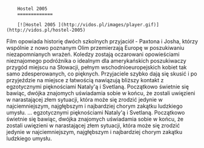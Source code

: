 
        Hostel 2005 
        =============
        
        [![Hostel 2005 ](http://vidos.pl/images/player.gif)](http://vidos.pl/hostel-2005)
        
        
 Film opowiada historię dwóch szkolnych przyjaciół - Paxtona i Josha, którzy wspólnie z nowo poznanym Olim przemierzają Europę w poszukiwaniu niezapomnianych wrażeń. Koledzy zostają oczarowani opowieściami nieznajomego podróżnika o idealnym dla amerykańskich poszukiwaczy przygód miejscu na Słowacji, pełnym wschodnioeuropejskich kobiet tak samo zdesperowanych, co pięknych. Przyjaciele szybko dają się skusić i po przyjeździe na miejsce z łatwością nawiązują bliższy kontakt z egzotycznymi pięknościami Nataly'ą i Svetlaną. Początkowo świetnie się bawiąc, dwójka znajomych uświadamia sobie w końcu, że zostali uwięzieni w narastającej złem sytuacji, która może się zrodzić jedynie w najciemniejszym, najgłębszym i najbardziej chorym zakątku ludzkiego umysłu.  ... egzotycznymi pięknościami Nataly'ą i Svetlaną. Początkowo świetnie się bawiąc, dwójka znajomych uświadamia sobie w końcu, że zostali uwięzieni w narastającej złem sytuacji, która może się zrodzić jedynie w najciemniejszym, najgłębszym i najbardziej chorym zakątku ludzkiego umysłu.
    